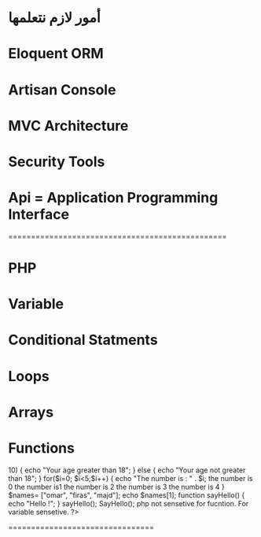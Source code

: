 # أمور لازم نتعلمها

# Eloquent ORM
# Artisan Console
# MVC Architecture
# Security Tools


# Api = Application Programming Interface

================================================

# PHP

# Variable
# Conditional Statments
# Loops
# Arrays
# Functions

<?php 
    echo "Hello, world";
    $name = "test";
    $age = 29;
    $Age= 17;
    echo $name;
    if($age>10) {
        echo "Your age greater than 18";
    }
    else {
        echo "Your age not greater than 18";
    }

    for($i=0; $i<5;$i++) {
        echo "The number is : " . $i;   the number is 0 the number is1 the number is 2 the number is 3 the number is 4
    }

    $names= ["omar", "firas", "majd"];

    echo $names[1];

    function sayHello() {
        echo "Hello !";
    }

    sayHello();
    SayHello();


    php not sensetive for fucntion.
    For variable sensetive.


?>


================================

